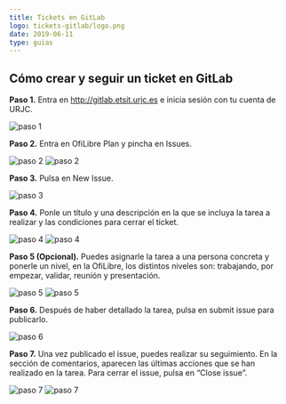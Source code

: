 ```yaml
---
title: Tickets en GitLab
logo: tickets-gitlab/logo.png
date: 2019-06-11
type: guias
---
```


## Cómo crear y seguir un ticket en GitLab

**Paso 1.** Entra en http://gitlab.etsit.urjc.es e inicia sesión con tu cuenta de URJC. 

![paso 1](../images/guias/tickets-gitlab/2.png)

**Paso 2.**  Entra en OfiLibre Plan y pincha en Issues. 

![paso 2](../images/guias/tickets-gitlab/3.png)
![paso 2](../images/guias/tickets-gitlab/4.png)


**Paso 3.**  Pulsa en New Issue.


![paso 3](../images/guias/tickets-gitlab/5.png)


**Paso 4.**  Ponle un título y una descripción en la que se incluya la tarea a realizar y las condiciones para cerrar el ticket.


![paso 4](../images/guias/tickets-gitlab/6.png)
![paso 4](../images/guias/tickets-gitlab/7.png)

**Paso 5 (Opcional).** Puedes asignarle la tarea a una persona concreta y ponerle un nivel, en la OfiLibre, los distintos niveles son: trabajando, por empezar, validar, reunión y presentación.

![paso 5](../images/guias/tickets-gitlab/8.png)
![paso 5](../images/guias/tickets-gitlab/9.png)

**Paso 6.** Después de haber detallado la tarea, pulsa en submit issue para publicarlo.

![paso 6](../images/guias/tickets-gitlab/10.png)

**Paso 7.** Una vez publicado el issue, puedes realizar su seguimiento. En la sección de comentarios, aparecen las últimas acciones que se han realizado en la tarea. Para cerrar el issue, pulsa en “Close issue”.

![paso 7](../images/guias/tickets-gitlab/11.png)
![paso 7](../images/guias/tickets-gitlab/12.png)

  
